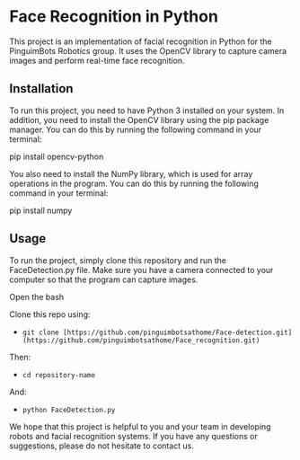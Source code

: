 # Face Recognition in Python
This project is an implementation of facial recognition in Python for the PinguimBots Robotics group. 
It uses the OpenCV library to capture camera images and perform real-time face recognition.

## Installation
To run this project, you need to have Python 3 installed on your system. 
In addition, you need to install the OpenCV library using the pip package manager. 
You can do this by running the following command in your terminal:

pip install opencv-python

You also need to install the NumPy library, which is used for array operations in the program. 
You can do this by running the following command in your terminal:

pip install numpy

## Usage
To run the project, simply clone this repository and run the FaceDetection.py file. 
Make sure you have a camera connected to your computer so that the program can capture images.

Open the bash

Clone this repo using:
- ```git clone [https://github.com/pinguimbotsathome/Face-detection.git](https://github.com/pinguimbotsathome/Face_recognition.git)```

Then:

 - ```cd repository-name```



And:
- ```python FaceDetection.py```


We hope that this project is helpful to you and your team in developing robots and facial recognition systems. 
If you have any questions or suggestions, please do not hesitate to contact us.
